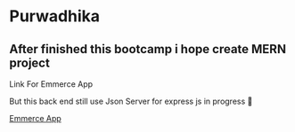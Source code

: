 # Purwadhika

## After finished this bootcamp i hope create MERN project

Link For Emmerce App

But this back end still use Json Server for express js in progress 🚧

[Emmerce App](https://emmerce-app.herokuapp.com/)
